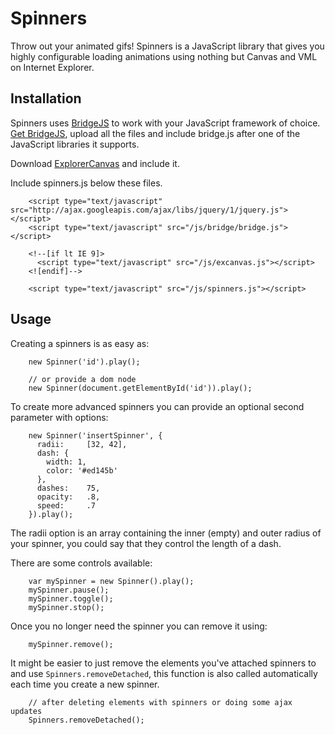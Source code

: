 Spinners
=======

Throw out your animated gifs! Spinners is a JavaScript library that gives you highly configurable loading animations using nothing but Canvas and VML on Internet Explorer.


## Installation

Spinners uses [BridgeJS][1] to work with your JavaScript framework of choice. [Get BridgeJS][1], upload all the files and include bridge.js after one of the JavaScript libraries it supports.

Download [ExplorerCanvas][2] and include it.

Include spinners.js below these files.

        <script type="text/javascript" src="http://ajax.googleapis.com/ajax/libs/jquery/1/jquery.js"></script>
        <script type="text/javascript" src="/js/bridge/bridge.js"></script>
         
        <!--[if lt IE 9]>
          <script type="text/javascript" src="/js/excanvas.js"></script>
        <![endif]-->
         
        <script type="text/javascript" src="/js/spinners.js"></script>


## Usage

Creating a spinners is as easy as:

        new Spinner('id').play();
        
        // or provide a dom node
        new Spinner(document.getElementById('id')).play();

To create more advanced spinners you can provide an optional second parameter with options:

        new Spinner('insertSpinner', {
          radii:     [32, 42],
          dash: {
            width: 1,
            color: '#ed145b'
          },
          dashes:    75,
          opacity:   .8,
          speed:     .7
        }).play();

The radii option is an array containing the inner (empty) and outer radius of your spinner, you could say that they control the length of a dash. 

There are some controls available:

        var mySpinner = new Spinner().play();
        mySpinner.pause();
        mySpinner.toggle();
        mySpinner.stop();

Once you no longer need the spinner you can remove it using:

        mySpinner.remove();

It might be easier to just remove the elements you've attached spinners to and use `Spinners.removeDetached`, this function is also called automatically each time you create a new spinner.

        // after deleting elements with spinners or doing some ajax updates
        Spinners.removeDetached();


  [1]: http://www.github.com/staaky/bridgejs
  [2]: http://explorercanvas.googlecode.com
